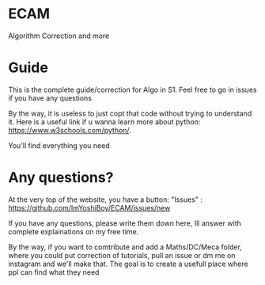 # ECAM
 Algorithm Correction and more 

# Guide
This is the complete guide/correction for Algo in S1.
Feel free to go in issues if you have any questions

By the way, it is useless to just copt that code without trying to understand it.
Here is a useful link if u wanna learn more about python:
https://www.w3schools.com/python/. 


You'll find everything you need

# Any questions?
At the very top of the website, you have a button: "Issues" : https://github.com/ImYoshiBoy/ECAM/issues/new

If you have any questions, please write them down here, Ill answer with complete explainations on my free time.

By the way, if you want to comtribute and add a Maths/DC/Meca folder, where you could put correction of tutorials, pull an issue or dm me on instagram and we'll make that. The goal is to create a usefull place where ppl can find what they need